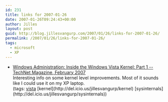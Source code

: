 ```yaml
---
id: 231
title: links for 2007-01-26
date: 2007-01-26T09:24:43+00:00
author: Jilles
layout: post
guid: http://blog.jillesvangurp.com/2007/01/26/links-for-2007-01-26/
permalink: /2007/01/26/links-for-2007-01-26/
tags:
  - microsoft
  - XP
---
```

<ul class="delicious">
	<li>
		<div class="delicious-link"><a href="http://www.microsoft.com/technet/technetmag/issues/2007/02/VistaKernel/default.aspx">Windows Administration: Inside the Windows Vista Kernel: Part 1 -- TechNet Magazine, February 2007</a></div>
		<div class="delicious-extended">Interesting info on some kernel level improvements. Most of it sounds like I could use it on my XP laptop.</div>
		<div class="delicious-tags">(tags: <a href="http://del.icio.us/jillesvangurp/vista">vista</a> [kernel](http://del.icio.us/jillesvangurp/kernel) [sysinternals](http://del.icio.us/jillesvangurp/sysinternals))</div>
	</li>
</ul>
